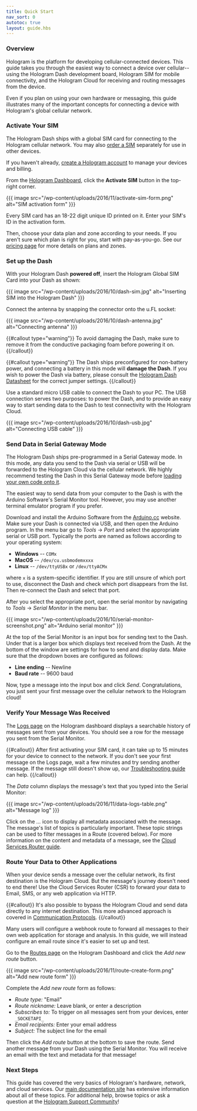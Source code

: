 ```yaml
---
title: Quick Start
nav_sort: 0
autotoc: true
layout: guide.hbs
---
```


### Overview

Hologram is the platform for developing cellular-connected devices. This guide
takes you through the easiest way to connect a device over cellular--using the
Hologram Dash development board, Hologram SIM for mobile connectivity, and the
Hologram Cloud for receiving and routing messages from the device.

Even if you plan on using your own hardware or messaging, this guide illustrates
many of the important concepts for connecting a device with Hologram's global
cellular network.

### Activate Your SIM

The Hologram Dash ships with a global SIM card for connecting to the Hologram
cellular network. You may also [order a SIM](https://hologram.io/store)
separately for use in other devices.

If you haven't already, [create a Hologram 
account](https://dashboard.hologram.io/account/register) to manage your
devices and billing.

From the [Hologram Dashboard](https://dashboard.hologram.io/), click the
**Activate SIM** button in the top-right corner.

{{{ image src="/wp-content/uploads/2016/11/activate-sim-form.png"
                   alt="SIM activation form" }}}

Every SIM card has an 18-22 digit unique ID printed on it. Enter your SIM's ID
in the activation form.

Then, choose your data plan and zone according to your needs. If you aren't sure
which plan is right for you, start with pay-as-you-go. See our [pricing
page](https://hologram.io/pricing/) for more details on plans and zones.

### Set up the Dash

With your Hologram Dash **powered off**, insert the Hologram Global SIM Card
into your Dash as shown:

{{{ image src="/wp-content/uploads/2016/10/dash-sim.jpg" 
                   alt="Inserting SIM into the Hologram Dash" }}}

Connect the antenna by snapping the connector onto the u.FL socket:

{{{ image src="/wp-content/uploads/2016/10/dash-antenna.jpg"
                   alt="Connecting antenna" }}}

{{#callout type="warning"}}
To avoid damaging the Dash, make sure to remove it
from the conductive packaging foam before powering it on.
{{/callout}}

{{#callout type="warning"}}
The Dash ships preconfigured for non-battery power,
and connecting a battery in this mode will **damage the Dash**. If you wish to power
the Dash via battery, please consult the [Hologram Dash
Datasheet](/docs/reference/dash/datasheet) for the correct jumper
settings.
{{/callout}}

Use a standard micro USB cable to connect the Dash to your PC. The USB
connection serves two purposes: to power the Dash, and to provide an easy way to
start sending data to the Dash to test connectivity with the Hologram Cloud.

{{{ image src="/wp-content/uploads/2016/10/dash-usb.jpg"
                   alt="Connecting USB cable" }}}

### Send Data in Serial Gateway Mode

The Hologram Dash ships pre-programmed in a Serial Gateway mode. In this mode,
any data you send to the Dash via serial or USB will be forwarded to the
Hologram Cloud via the cellular network. We highly recommend testing the Dash in
this Serial Gateway mode before [loading your own code onto
it](/docs/guide/dash/programming-and-firmware).

The easiest way to send data from your computer to the Dash is with the Arduino
Software's Serial Monitor tool. However, you may use another terminal emulator
program if you prefer.

Download and install the Arduino Software from the
[Arduino.cc](https://www.arduino.cc/en/Main/Software) website.  Make sure your
Dash is connected via USB, and then open the Arduino program.  In the menu bar
go to *Tools* -> *Port* and select the appropriate serial or USB port. Typically
the ports are named as follows according to your operating system:

* **Windows** -- `COMx`
* **MacOS** -- `/dev/cu.usbmodemxxxx`
* **Linux** -- `/dev/ttyUSBx` or `/dev/ttyACMx`

where `x` is a system-specific identifier. If you are still unsure of which port
to use, disconnect the Dash and check which port disappears from the list. Then
re-connect the Dash and select that port.

After you select the appropriate port, open the serial monitor by navigating to
*Tools* -> *Serial Monitor* in the menu bar.

{{{ image src="/wp-content/uploads/2016/10/serial-monitor-screenshot.png" 
                   alt="Arduino serial monitor" }}}

At the top of the Serial Monitor is an input box for sending text to the Dash.
Under that is a larger box which displays text received from the Dash. At the
bottom of the window are settings for how to send and display data. Make sure
that the dropdown boxes are configured as follows:

* **Line ending** -- Newline
* **Baud rate** -- 9600 baud

Now, type a message into the input box and click *Send*.  Congratulations, you
just sent your first message over the cellular network to the Hologram cloud!

### Verify Your Message Was Received

The [Logs page](https://dashboard.hologram.io/devices/logs) on the Hologram
dashboard displays a searchable history of messages sent from your devices.  You
should see a row for the message you sent from the Serial Monitor. 

{{#callout}}
After first activating your SIM card, it can take up to
15 minutes for your device to connect to the network. If you don't see your
first message on the Logs page, wait a few minutes and try sending another
message. If the message still doesn't show up, our [Troubleshooting
guide](/docs/guide/dash/troubleshooting) can help.
{{/callout}}

The *Data* column displays the message's text that you typed into the Serial Monitor:

{{{ image src="/wp-content/uploads/2016/11/data-logs-table.png"
                   alt="Message log" }}}

Click on the *...* icon to display all metadata associated with the message. The
message's list of topics is particularly important. These topic strings can be
used to filter messages in a Route (covered below). For more information
on the content and metadata of a message, see the [Cloud Services Router
guide](/docs/guide/cloud/csr).

### Route Your Data to Other Applications

When your device sends a message over the cellular network, its first
destination is the Hologram Cloud.  But the message's journey doesn't need to
end there! Use the Cloud Services Router (CSR) to forward your data to Email,
SMS, or any web application via HTTP. 

{{#callout}}
It's also possible to bypass the Hologram Cloud and send
data directly to any internet destination. This more advanced approach is
covered in [Communication 
Protocols](/docs/guide/connect/protocols).
{{/callout}}

Many users will configure a webhook route to forward all messages to their own
web application for storage and analysis. In this guide, we will instead
configure an email route since it's easier to set up and test.

Go to the [Routes page](https://dashboard.hologram.io/routes) on the
Hologram Dashboard and click the *Add new route* button.

{{{ image src="/wp-content/uploads/2016/11/route-create-form.png"
                   alt="Add new route form" }}}

Complete the *Add new route* form as follows:

* *Route type:* "Email"
* *Route nickname:* Leave blank, or enter a description
* *Subscribes to:* To trigger on all messages sent from your devices,
  enter `_SOCKETAPI_`
* *Email recipients:* Enter your email address
* *Subject:* The subject line for the email

Then click the *Add route* button at the bottom to save the route. Send
another message from your Dash using the Serial Monitor. You will receive an
email with the text and metadata for that message!

### Next Steps

This guide has covered the very basics of Hologram's hardware, network, and
cloud services. Our [main documentation site](/docs/) has extensive information
about all of these topics. For additional help, browse topics or ask a question
at the [Hologram Support Community](https://community.hologram.io)!


